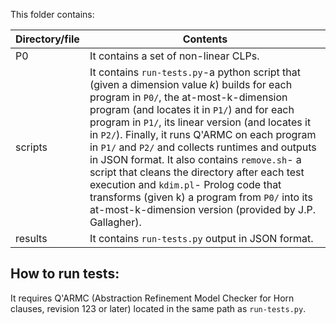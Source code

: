 This folder contains:

Directory/file | Contents															|
---------------|--------------------------------------------------------------------|
P0			   | It contains a set of non-linear CLPs.	 															|
scripts			   | It contains `run-tests.py`-a python script that (given a dimension value *k*) builds for each program in `P0/`, the at-most-k-dimension program (and locates it in `P1/`) and for each program in `P1/`, its linear version (and locates it in `P2/`). Finally, it runs Q'ARMC on each program in `P1/` and `P2/` and collects runtimes and outputs in JSON format. It also contains `remove.sh`- a script that cleans the directory after each test execution and `kdim.pl`- Prolog code that transforms (given k) a program from `P0/` into its at-most-k-dimension version (provided by J.P. Gallagher). 	 															|
results			   | It contains `run-tests.py` output in JSON format.		 															|


## How to run tests:

It requires Q'ARMC (Abstraction Refinement Model Checker for Horn clauses, revision 123 or later) located in the same path as `run-tests.py`.
